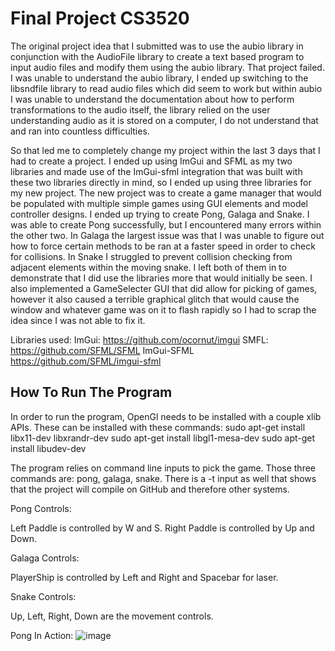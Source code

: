 # Final Project CS3520

The original project idea that I submitted was to use the aubio library in conjunction with the AudioFile library 
to create a text based program to input audio files and modify them using the aubio library. That project failed. 
I was unable to understand the aubio library, I ended up switching to the libsndfile library to read audio files 
which did seem to work but within aubio I was unable to understand the documentation about how to perform 
transformations to the audio itself, the library relied on the user understanding audio as it is stored on a computer,
I do not understand that and ran into countless difficulties. 

So that led me to completely change my project within the last 3 days that I had to create a project. I ended up using
ImGui and SFML as my two libraries and made use of the ImGui-sfml integration that was built with these two libraries 
directly in mind, so I ended up using three libraries for my new project. The new project was to create a game manager
that would be populated with multiple simple games using GUI elements and model controller designs. I ended up trying to
create Pong, Galaga and Snake. I was able to create Pong successfully, but I encountered many errors within the other two.
In Galaga the largest issue was that I was unable to figure out how to force certain methods to be ran at a faster speed 
in order to check for collisions. In Snake I struggled to prevent collision checking from adjacent elements within the 
moving snake. I left both of them in to demonstrate that I did use the libraries more that would initially be seen.
I also implemented a GameSelecter GUI that did allow for picking of games, however it also caused a terrible graphical glitch
that would cause the window and whatever game was on it to flash rapidly so I had to scrap the idea since I was not able to fix it.

Libraries used:
ImGui:
https://github.com/ocornut/imgui
SMFL:
https://github.com/SFML/SFML
ImGui-SFML
https://github.com/SFML/imgui-sfml

## How To Run The Program

In order to run the program, OpenGl needs to be installed with a couple xlib APIs.
These can be installed with these commands:
          sudo apt-get install libx11-dev libxrandr-dev
          sudo apt-get install libgl1-mesa-dev
          sudo apt-get install libudev-dev

The program relies on command line inputs to pick the game. Those three commands are: pong, galaga, snake. There is a 
-t input as well that shows that the project will compile on GitHub and therefore other systems.

Pong Controls:

Left Paddle is controlled by W and S. Right Paddle is controlled by Up and Down.

Galaga Controls:

PlayerShip is controlled by Left and Right and Spacebar for laser.

Snake Controls:

Up, Left, Right, Down are the movement controls.

Pong In Action:
![image](https://github.com/psanpietro/final_project_cs3520/assets/132850603/22e4e1e9-a5d9-4fac-9460-d3c136089d16)
